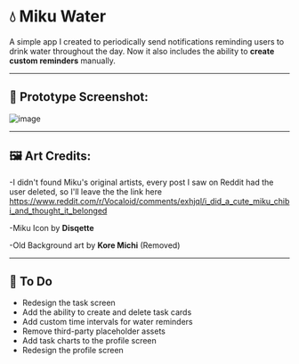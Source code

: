 # 💧 Miku Water

A simple app I created to periodically send notifications reminding users to drink water throughout the day.
Now it also includes the ability to **create custom reminders** manually.

---

## 📱 Prototype Screenshot:

![image](https://github.com/user-attachments/assets/4f95399e-b3a7-4918-9691-5a0979abafed)

---

## 🖼️ Art Credits:

-I didn't found Miku's original artists, every post I saw on Reddit had the user deleted, so I'll leave the the link here
https://www.reddit.com/r/Vocaloid/comments/exhjql/i_did_a_cute_miku_chibi_and_thought_it_belonged

-Miku Icon by **Disqette**

-Old Background art by **Kore Michi** (Removed)

---

## 📝 To Do

* Redesign the task screen
* Add the ability to create and delete task cards
* Add custom time intervals for water reminders
* Remove third-party placeholder assets
* Add task charts to the profile screen
* Redesign the profile screen
